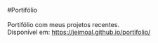 #Portifólio<br>
<br>
Portifólio com meus projetos recentes.<br>
Disponível em: https://jeimoal.github.io/portifolio/
